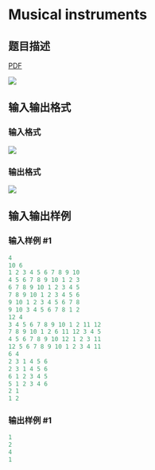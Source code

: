 # Musical instruments

## 题目描述

[problemUrl]: https://uva.onlinejudge.org/index.php?option=com_onlinejudge&Itemid=8&category=24&page=show_problem&problem=2145

[PDF](https://uva.onlinejudge.org/external/112/p11204.pdf)

![](https://cdn.luogu.com.cn/upload/vjudge_pic/UVA11204/0fff493322c88af2801605cac7bebf12b7d86199.png)

## 输入输出格式

### 输入格式

![](https://cdn.luogu.com.cn/upload/vjudge_pic/UVA11204/fd9358d98c345b9010fded1d356ab331767462a5.png)

### 输出格式

![](https://cdn.luogu.com.cn/upload/vjudge_pic/UVA11204/2498cb0a3142d74005a367058779ba10d7e70e1e.png)

## 输入输出样例

### 输入样例 #1

```cpp
4
10 6
1 2 3 4 5 6 7 8 9 10
4 5 6 7 8 9 10 1 2 3
6 7 8 9 10 1 2 3 4 5
7 8 9 10 1 2 3 4 5 6
9 10 1 2 3 4 5 6 7 8
9 10 3 4 5 6 7 8 1 2
12 4
3 4 5 6 7 8 9 10 1 2 11 12
7 8 9 10 1 2 6 11 12 3 4 5
4 5 6 7 8 9 10 12 1 2 3 11
12 5 6 7 8 9 10 1 2 3 4 11
6 4
2 3 1 4 5 6
2 3 1 4 5 6
6 1 2 3 4 5
5 1 2 3 4 6
2 1
1 2
```


### 输出样例 #1

```cpp
1
2
4
1
```


